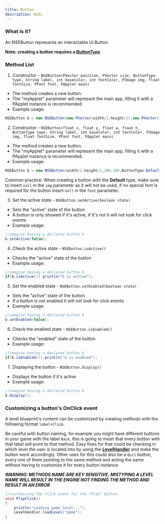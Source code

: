 ```yaml
---
title: Button
description: Wiki
---
```


### What is it?

An NSEButton represents an interactable UI Button.

**Note: creating a button requires a *[ButtonType](ButtonType.md)***

### Method List

1. Constructor - `NSEButton(PVector position, PVector size, ButtonType type, String label, int baseColor, int textColor, PImage img, float fontSize, PFont font, PApplet main)`
  * The method creates a new button.
  * The "myApplet" parameter will represent the main app, filling it with a PApplet instance is recommended.
  * Example usage:
```java
NSEButton b = new NSEButton(new PVector(width/2,height/2),new PVector(300,100),ButtonType.Default,"Play",color(255),color(0),null,50,null,this);
```

2. Constructor - `NSEButton(float x, float y, float w, float h, ButtonType type, String label, int baseColor, int textColor, PImage img, float fontSize, PFont font, PApplet main)`
  * The method creates a new button.
  * The "myApplet" parameter will represent the main app, filling it with a PApplet instance is recommended.
  * Example usage:
```java
NSEButton b = new NSEButton(width/2,height/2,300,100,ButtonType.Default,"Play",color(255),color(0),null,50,null,this);
```

Common practice: When creating a button with the **Default** type, make sure to insert `null` in the `img` parameter as it will not be used, if no special font is required for the button insert `null` in the `font` parameter.

3. Set the active state - `NSEButton.setActive(boolean state)`
  * Sets the "active" state of the button
  * A button is only showed if it's active, if it's not it will not look for click events
  * Example usage:
```java
//imagine having a declared button b
b.setActive(false);
```

4. Check the active state - `NSEButton.isActive()`
  * Checks the "active" state of the button
  * Example usage:
```java
//imagine having a declared button b
if(b.isActive()) println("b is active");
```

5. Set the enabled state - `NSEButton.setEnabled(boolean state)`
  * Sets the "active" state of the button
  * If a button is not enabled it will not look for click events
  * Example usage:
```java
//imagine having a declared button b
b.setEnabled(false);
```

6. Check the enabled state - `NSEButton.isEnabled()`
  * Checks the "enabled" state of the button
  * Example usage:
```java
//imagine having a declared button b
if(b.isEnabled()) println("b is enabled");
```

7. Displaying the button - `NSEButton.display()`
  * Displays the button if it's active
  * Example usage:
```java
//imagine having a declared button b
b.display();
```

### Customizing a button's OnClick event

A level blueprint's content can be customized by creating methods with the following format `label+Click`.

Be careful with button naming, for example you might have different buttons in your game with the label `Back`, this is going to mean that every button with that label will point to that method. Easy fixes for that could be checking in which level the user is located into by using the **[LevelHandler](LevelHandler.md)** and make the button work accordingly. Other uses for this could also be a `Quit` button, every one of them pointing to the same method and acting the same without having to customize it for every button instance.

***WARNING: METHODS NAME ARE KEY SENSITIVE, MISTYPING A LEVEL NAME WILL RESULT IN THE ENGINE NOT FINDING THE METHOD AND RESULT IN AN ERROR***

```java
//customizing the click event for the "Play" button
void PlayClick()
{
    println("Loading game level...");
    LevelHandler.loadLevel("game");
}
```
